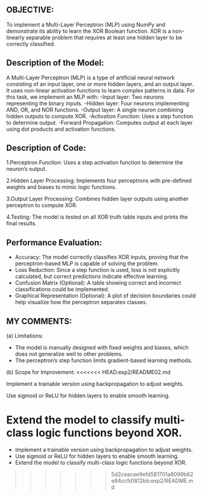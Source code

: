 ## OBJECTIVE:
To implement a Multi-Layer Perceptron (MLP) using NumPy and demonstrate its ability to learn the XOR Boolean function. XOR is a non-linearly separable problem that requires at least one hidden layer to be correctly classified.

## Description of the Model:

A Multi-Layer Perceptron (MLP) is a type of artificial neural network consisting of an input layer, one or more hidden layers, and an output layer. It uses non-linear activation functions to learn complex patterns in data. For this task, we implement an MLP with:
-Input layer: Two neurons representing the binary inputs.
-Hidden layer: Four neurons implementing AND, OR, and NOR functions.
-Output layer: A single neuron combining hidden outputs to compute XOR.
-Activation Function: Uses a step function to determine output.
-Forward Propagation: Computes output at each layer using dot products and activation functions.


## Description of Code:

1.Perceptron Function: Uses a step activation function to determine the neuron’s output.

2.Hidden Layer Processing: Implements four perceptrons with pre-defined weights and biases to mimic logic functions.

3.Output Layer Processing: Combines hidden layer outputs using another perceptron to compute XOR.

4.Testing: The model is tested on all XOR truth table inputs and prints the final results.


## Performance Evaluation:
- Accuracy: The model correctly classifies XOR inputs, proving that the perceptron-based MLP is capable of solving the problem.
- Loss Reduction: Since a step function is used, loss is not explicitly calculated, but correct predictions indicate effective learning.
- Confusion Matrix (Optional): A table showing correct and incorrect classifications could be implemented.
- Graphical Representation (Optional): A plot of decision boundaries could help visualize how the perceptron separates classes.


## MY COMMENTS:

(a) Limitations:
- The model is manually designed with fixed weights and biases, which does not generalize well to other problems.
- The perceptron’s step function limits gradient-based learning methods.


(b) Scope for Improvement:
<<<<<<< HEAD:exp2/README02.md


Implement a trainable version using backpropagation to adjust weights.

Use sigmoid or ReLU for hidden layers to enable smooth learning.

Extend the model to classify multi-class logic functions beyond XOR.
=======
- Implement a trainable version using backpropagation to adjust weights.
- Use sigmoid or ReLU for hidden layers to enable smooth learning.
- Extend the model to classify multi-class logic functions beyond XOR.
>>>>>>> 5d2ceacee9efd581701a8099b62e84ccfd1812bb:exp2/README.md
